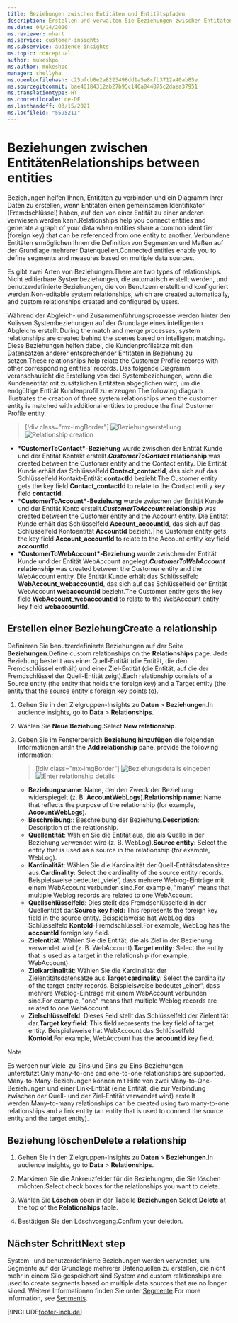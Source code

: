 ```yaml
---
title: Beziehungen zwischen Entitäten und Entitätspfaden
description: Erstellen und verwalten Sie Beziehungen zwischen Entitäten aus mehreren Datenquellen.
ms.date: 04/14/2020
ms.reviewer: mhart
ms.service: customer-insights
ms.subservice: audience-insights
ms.topic: conceptual
author: mukeshpo
ms.author: mukeshpo
manager: shellyha
ms.openlocfilehash: c25bfcb8e2a8223498dd1a5e8cfb3712a40ab85e
ms.sourcegitcommit: bae40184312ab27b95c140a044875c2daea37951
ms.translationtype: HT
ms.contentlocale: de-DE
ms.lasthandoff: 03/15/2021
ms.locfileid: "5595211"
---
```

# <a name="relationships-between-entities"></a><span data-ttu-id="84e76-103">Beziehungen zwischen Entitäten</span><span class="sxs-lookup"><span data-stu-id="84e76-103">Relationships between entities</span></span>

<span data-ttu-id="84e76-104">Beziehungen helfen Ihnen, Entitäten zu verbinden und ein Diagramm Ihrer Daten zu erstellen, wenn Entitäten einen gemeinsamen Identifikator (Fremdschlüssel) haben, auf den von einer Entität zu einer anderen verwiesen werden kann.</span><span class="sxs-lookup"><span data-stu-id="84e76-104">Relationships help you connect entities and generate a graph of your data when entities share a common identifier (foreign key) that can be referenced from one entity to another.</span></span> <span data-ttu-id="84e76-105">Verbundene Entitäten ermöglichen Ihnen die Definition von Segmenten und Maßen auf der Grundlage mehrerer Datenquellen.</span><span class="sxs-lookup"><span data-stu-id="84e76-105">Connected entities enable you to define segments and measures based on multiple data sources.</span></span>

<span data-ttu-id="84e76-106">Es gibt zwei Arten von Beziehungen.</span><span class="sxs-lookup"><span data-stu-id="84e76-106">There are two types of relationships.</span></span> <span data-ttu-id="84e76-107">Nicht editierbare Systembeziehungen, die automatisch erstellt werden, und benutzerdefinierte Beziehungen, die von Benutzern erstellt und konfiguriert werden.</span><span class="sxs-lookup"><span data-stu-id="84e76-107">Non-editable system relationships, which are created automatically, and custom relationships created and configured by users.</span></span>

<span data-ttu-id="84e76-108">Während der Abgleich- und Zusammenführungsprozesse werden hinter den Kulissen Systembeziehungen auf der Grundlage eines intelligenten Abgleichs erstellt.</span><span class="sxs-lookup"><span data-stu-id="84e76-108">During the match and merge processes, system relationships are created behind the scenes based on intelligent matching.</span></span> <span data-ttu-id="84e76-109">Diese Beziehungen helfen dabei, die Kundenprofilsätze mit den Datensätzen anderer entsprechender Entitäten in Beziehung zu setzen.</span><span class="sxs-lookup"><span data-stu-id="84e76-109">These relationships help relate the Customer Profile records with other corresponding entities' records.</span></span> <span data-ttu-id="84e76-110">Das folgende Diagramm veranschaulicht die Erstellung von drei Systembeziehungen, wenn die Kundenentität mit zusätzlichen Entitäten abgeglichen wird, um die endgültige Entität Kundenprofil zu erzeugen.</span><span class="sxs-lookup"><span data-stu-id="84e76-110">The following diagram illustrates the creation of three system relationships when the customer entity is matched with additional entities to produce the final Customer Profile entity.</span></span>

> [!div class="mx-imgBorder"]
> <span data-ttu-id="84e76-111">![Beziehungserstellung](media/relationships-entities-merge.png "Erstellung von Beziehungen")</span><span class="sxs-lookup"><span data-stu-id="84e76-111">![Relationship creation](media/relationships-entities-merge.png "Relationship creation")</span></span>

- <span data-ttu-id="84e76-112">\***CustomerToContact\*-Beziehung** wurde zwischen der Entität Kunde und der Entität Kontakt erstellt.</span><span class="sxs-lookup"><span data-stu-id="84e76-112">***CustomerToContact* relationship** was created between the Customer entity and the Contact entity.</span></span> <span data-ttu-id="84e76-113">Die Entität Kunde erhält das Schlüsselfeld **Contact_contactId**, das sich auf das Schlüsselfeld Kontakt-Entität **contactId** bezieht.</span><span class="sxs-lookup"><span data-stu-id="84e76-113">The Customer entity gets the key field **Contact_contactId** to relate to the Contact entity key field **contactId**.</span></span>
- <span data-ttu-id="84e76-114">\***CustomerToAccount\*-Beziehung** wurde zwischen der Entität Kunde und der Entität Konto erstellt.</span><span class="sxs-lookup"><span data-stu-id="84e76-114">***CustomerToAccount* relationship** was created between the Customer entity and the Account entity.</span></span> <span data-ttu-id="84e76-115">Die Entität Kunde erhält das Schlüsselfeld **Account_accountId**, das sich auf das Schlüsselfeld Kontoentität **AccountId** bezieht.</span><span class="sxs-lookup"><span data-stu-id="84e76-115">The Customer entity gets the key field **Account_accountId** to relate to the Account entity key field **accountId**.</span></span>
- <span data-ttu-id="84e76-116">\***CustomerToWebAccount\*-Beziehung** wurde zwischen der Entität Kunde und der Entität WebAccount angelegt.</span><span class="sxs-lookup"><span data-stu-id="84e76-116">***CustomerToWebAccount* relationship** was created between the Customer entity and the WebAccount entity.</span></span> <span data-ttu-id="84e76-117">Die Entität Kunde erhält das Schlüsselfeld **WebAccount_webaccountId**, das sich auf das Schlüsselfeld der Entität WebAccount **webaccountId** bezieht.</span><span class="sxs-lookup"><span data-stu-id="84e76-117">The Customer entity gets the key field **WebAccount_webaccountId** to relate to the WebAccount entity key field **webaccountId**.</span></span>

## <a name="create-a-relationship"></a><span data-ttu-id="84e76-118">Erstellen einer Beziehung</span><span class="sxs-lookup"><span data-stu-id="84e76-118">Create a relationship</span></span>

<span data-ttu-id="84e76-119">Definieren Sie benutzerdefinierte Beziehungen auf der Seite **Beziehungen**.</span><span class="sxs-lookup"><span data-stu-id="84e76-119">Define custom relationships on the **Relationships** page.</span></span> <span data-ttu-id="84e76-120">Jede Beziehung besteht aus einer Quell-Entität (die Entität, die den Fremdschlüssel enthält) und einer Ziel-Entität (die Entität, auf die der Fremdschlüssel der Quell-Entität zeigt).</span><span class="sxs-lookup"><span data-stu-id="84e76-120">Each relationship consists of a Source entity (the entity that holds the foreign key) and a Target entity (the entity that the source entity's foreign key points to).</span></span>

1. <span data-ttu-id="84e76-121">Gehen Sie in den Zielgruppen-Insights zu **Daten** > **Beziehungen**.</span><span class="sxs-lookup"><span data-stu-id="84e76-121">In audience insights, go to **Data** > **Relationships**.</span></span>

2. <span data-ttu-id="84e76-122">Wählen Sie **Neue Beziehung**.</span><span class="sxs-lookup"><span data-stu-id="84e76-122">Select **New relationship**.</span></span>

3. <span data-ttu-id="84e76-123">Geben Sie im Fensterbereich **Beziehung hinzufügen** die folgenden Informationen an:</span><span class="sxs-lookup"><span data-stu-id="84e76-123">In the **Add relationship** pane, provide the following information:</span></span>

   > [!div class="mx-imgBorder"]
   > <span data-ttu-id="84e76-124">![Beziehungsdetails eingeben](media/relationships-add.png "Beziehungsdetails eingeben")</span><span class="sxs-lookup"><span data-stu-id="84e76-124">![Enter relationship details](media/relationships-add.png "Enter relationship details")</span></span>

   - <span data-ttu-id="84e76-125">**Beziehungsname**: Name, der den Zweck der Beziehung widerspiegelt (z. B. **AccountWebLogs**).</span><span class="sxs-lookup"><span data-stu-id="84e76-125">**Relationship name**: Name that reflects the purpose of the relationship (for example, **AccountWebLogs**).</span></span>
   - <span data-ttu-id="84e76-126">**Beschreibung:**: Beschreibung der Beziehung.</span><span class="sxs-lookup"><span data-stu-id="84e76-126">**Description**: Description of the relationship.</span></span>
   - <span data-ttu-id="84e76-127">**Quellentität**: Wählen Sie die Entität aus, die als Quelle in der Beziehung verwendet wird (z. B. WebLog).</span><span class="sxs-lookup"><span data-stu-id="84e76-127">**Source entity**: Select the entity that is used as a source in the relationship (for example, WebLog).</span></span>
   - <span data-ttu-id="84e76-128">**Kardinalität**: Wählen Sie die Kardinalität der Quell-Entitätsdatensätze aus.</span><span class="sxs-lookup"><span data-stu-id="84e76-128">**Cardinality**: Select the cardinality of the source entity records.</span></span> <span data-ttu-id="84e76-129">Beispielsweise bedeutet „viele“, dass mehrere Weblog-Einträge mit einem WebAccount verbunden sind.</span><span class="sxs-lookup"><span data-stu-id="84e76-129">For example, "many" means that multiple Weblog records are related to one WebAccount.</span></span>
   - <span data-ttu-id="84e76-130">**Quellschlüsselfeld**: Dies stellt das Fremdschlüsselfeld in der Quellentität dar.</span><span class="sxs-lookup"><span data-stu-id="84e76-130">**Source key field**: This represents the foreign key field in the source entity.</span></span> <span data-ttu-id="84e76-131">Beispielsweise hat WebLog das Schlüsselfeld **KontoId**-Fremdschlüssel.</span><span class="sxs-lookup"><span data-stu-id="84e76-131">For example, WebLog has the **accountId** foreign key field.</span></span>
   - <span data-ttu-id="84e76-132">**Zielentität**: Wählen Sie die Entität, die als Ziel in der Beziehung verwendet wird (z. B. WebAccount).</span><span class="sxs-lookup"><span data-stu-id="84e76-132">**Target entity**: Select the entity that is used as a target in the relationship (for example, WebAccount).</span></span>
   - <span data-ttu-id="84e76-133">**Zielkardinalität**: Wählen Sie die Kardinalität der Zielentitätsdatensätze aus.</span><span class="sxs-lookup"><span data-stu-id="84e76-133">**Target cardinality**: Select the cardinality of the target entity records.</span></span> <span data-ttu-id="84e76-134">Beispielsweise bedeutet „einer“, dass mehrere Weblog-Einträge mit einem WebAccount verbunden sind.</span><span class="sxs-lookup"><span data-stu-id="84e76-134">For example, "one" means that multiple Weblog records are related to one WebAccount.</span></span>
   - <span data-ttu-id="84e76-135">**Zielschlüsselfeld**: Dieses Feld stellt das Schlüsselfeld der Zielentität dar.</span><span class="sxs-lookup"><span data-stu-id="84e76-135">**Target key field**: This field represents the key field of target entity.</span></span> <span data-ttu-id="84e76-136">Beispielsweise hat WebAccount das Schlüsselfeld **KontoId**.</span><span class="sxs-lookup"><span data-stu-id="84e76-136">For example, WebAccount has the **accountId** key field.</span></span>

> [!NOTE]
> <span data-ttu-id="84e76-137">Es werden nur Viele-zu-Eins und Eins-zu-Eins-Beziehungen unterstützt.</span><span class="sxs-lookup"><span data-stu-id="84e76-137">Only many-to-one and one-to-one relationships are supported.</span></span> <span data-ttu-id="84e76-138">Many-to-Many-Beziehungen können mit Hilfe von zwei Many-to-One-Beziehungen und einer Link-Entität (eine Entität, die zur Verbindung zwischen der Quell- und der Ziel-Entität verwendet wird) erstellt werden.</span><span class="sxs-lookup"><span data-stu-id="84e76-138">Many-to-many relationships can be created using two many-to-one relationships and a link entity (an entity that is used to connect the source entity and the target entity).</span></span>

## <a name="delete-a-relationship"></a><span data-ttu-id="84e76-139">Beziehung löschen</span><span class="sxs-lookup"><span data-stu-id="84e76-139">Delete a relationship</span></span>

1. <span data-ttu-id="84e76-140">Gehen Sie in den Zielgruppen-Insights zu **Daten** > **Beziehungen**.</span><span class="sxs-lookup"><span data-stu-id="84e76-140">In audience insights, go to **Data** > **Relationships**.</span></span>

2. <span data-ttu-id="84e76-141">Markieren Sie die Ankreuzfelder für die Beziehungen, die Sie löschen möchten.</span><span class="sxs-lookup"><span data-stu-id="84e76-141">Select check boxes for the relationships you want to delete.</span></span>

3. <span data-ttu-id="84e76-142">Wählen Sie **Löschen** oben in der Tabelle **Beziehungen**.</span><span class="sxs-lookup"><span data-stu-id="84e76-142">Select **Delete** at the top of the **Relationships** table.</span></span>

4. <span data-ttu-id="84e76-143">Bestätigen Sie den Löschvorgang.</span><span class="sxs-lookup"><span data-stu-id="84e76-143">Confirm your deletion.</span></span>

## <a name="next-step"></a><span data-ttu-id="84e76-144">Nächster Schritt</span><span class="sxs-lookup"><span data-stu-id="84e76-144">Next step</span></span>

<span data-ttu-id="84e76-145">System- und benutzerdefinierte Beziehungen werden verwendet, um Segmente auf der Grundlage mehrerer Datenquellen zu erstellen, die nicht mehr in einem Silo gespeichert sind.</span><span class="sxs-lookup"><span data-stu-id="84e76-145">System and custom relationships are used to create segments based on multiple data sources that are no longer siloed.</span></span> <span data-ttu-id="84e76-146">Weitere Informationen finden Sie unter [Segmente](segments.md).</span><span class="sxs-lookup"><span data-stu-id="84e76-146">For more information, see [Segments](segments.md).</span></span>


[!INCLUDE[footer-include](../includes/footer-banner.md)]